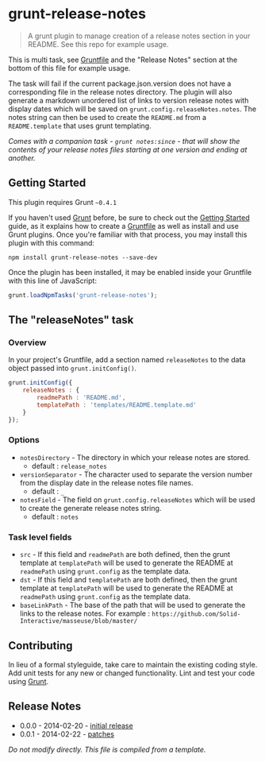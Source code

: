 # grunt-release-notes
> A grunt plugin to manage creation of a release notes section in your README. See this repo for example usage.

This is multi task, see [Gruntfile](https://github.com/pajtai/grunt-release-notes/blob/master/Gruntfile.js#L18) and the "Release Notes" section
at the bottom of this file for example usage.

The task will fail if the current package.json.version does not have a corresponding file in the release notes directory.
The plugin will also generate a markdown unordered list of links to version release notes with display dates which will
be saved on `grunt.config.releaseNotes.notes`. The notes string can then be used to create the `README.md` from a `README.template`
that uses grunt templating.

_Comes with a companion task - `grunt notes:since` -  that will show the contents of your release notes files starting at one version and ending at another._

## Getting Started
This plugin requires Grunt `~0.4.1`

If you haven't used [Grunt](http://gruntjs.com/) before, be sure to check out the [Getting Started](http://gruntjs.com/getting-started) guide, as it explains how to create a [Gruntfile](http://gruntjs.com/sample-gruntfile) as well as install and use Grunt plugins. Once you're familiar with that process, you may install this plugin with this command:

```shell
npm install grunt-release-notes --save-dev
```

Once the plugin has been installed, it may be enabled inside your Gruntfile with this line of JavaScript:

```js
grunt.loadNpmTasks('grunt-release-notes');
```

## The "releaseNotes" task

### Overview
In your project's Gruntfile, add a section named `releaseNotes` to the data object passed into `grunt.initConfig()`.

```js
grunt.initConfig({
    releaseNotes : {
        readmePath : 'README.md',
        templatePath : 'templates/README.template.md'
    }
});
```

### Options
* `notesDirectory` - The directory in which your release notes are stored.
    * default : `release_notes`
* `versionSeparator` - The character used to separate the version number from the display date in the release notes file names.
    * default : `_`
* `notesField` - The field on `grunt.config.releaseNotes` which will be used to create the generate release notes string.
    * default : `notes`

### Task level fields
* `src` - If this field and `readmePath` are both defined, then the grunt template at `templatePath` will be used to generate the README at `readmePath` using `grunt.config` as the template data.
* `dst` - If this field and `templatePath` are both defined, then the grunt template at `templatePath` will be used to generate the README at `readmePath` using `grunt.config` as the template data.
* `baseLinkPath` - The base of the path that will be used to generate the links to the release notes. For example : `https://github.com/Solid-Interactive/masseuse/blob/master/`

## Contributing
In lieu of a formal styleguide, take care to maintain the existing coding style. Add unit tests for any new or changed functionality. Lint and test your code using [Grunt](http://gruntjs.com/).

## Release Notes
* 0.0.0 - 2014-02-20 - [initial release](https://github.com/pajtai/grunt-release-notes/tree/master/release_notes/0.0.0_2014-02-20.md)
* 0.0.1 - 2014-02-22 - [patches](https://github.com/pajtai/grunt-release-notes/tree/master/release_notes/0.0.1_2014-02-22.md)


_Do not modify directly. This file is compiled from a template._
